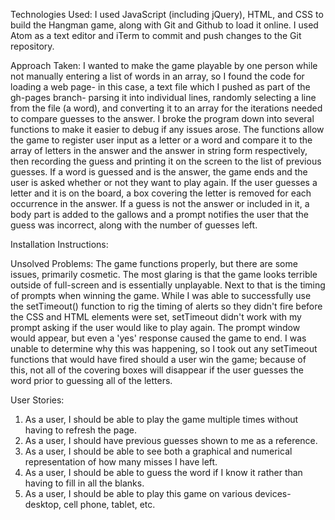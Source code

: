 Technologies Used: I used JavaScript (including jQuery), HTML, and CSS to build the Hangman game, along with Git and Github to load it online.  I used Atom as a text editor and iTerm to commit and push changes to the Git repository.

Approach Taken: I wanted to make the game playable by one person while not manually entering a list of words in an array, so I found the code for loading a web page- in this case, a text file which I pushed as part of the gh-pages branch- parsing it into individual lines, randomly selecting a line from the file (a word), and converting it to an array for the iterations needed to compare guesses to the answer.  I broke the program down into several functions to make it easier to debug if any issues arose.  The functions allow the game to register user input as a letter or a word and compare it to the array of letters in the answer and the answer in string form respectively, then recording the guess and printing it on the screen to the list of previous guesses.  If a word is guessed and is the answer, the game ends and the user is asked whether or not they want to play again.  If the user guesses a letter and it is on the board, a box covering the letter is removed for each occurrence in the answer.  If a guess is not the answer or included in it, a body part is added to the gallows and a prompt notifies the user that the guess was incorrect, along with the number of guesses left.

Installation Instructions:

Unsolved Problems: The game functions properly, but there are some issues, primarily cosmetic.  The most glaring is that the game looks terrible outside of full-screen and is essentially unplayable.  Next to that is the timing of prompts when winning the game.  While I was able to successfully use the setTimeout() function to rig the timing of alerts so they didn't fire before the CSS and HTML elements were set, setTimeout didn't work with my prompt asking if the user would like to play again.  The prompt window would appear, but even a 'yes' response caused the game to end.  I was unable to determine why this was happening, so I took out any setTimeout functions that would have fired should a user win the game; because of this, not all of the covering boxes will disappear if the user guesses the word prior to guessing all of the letters.

User Stories:
1. As a user, I should be able to play the game multiple times without having to refresh the page.
2. As a user, I should have previous guesses shown to me as a reference.
3. As a user, I should be able to see both a graphical and numerical representation of how many misses I have left.
4. As a user, I should be able to guess the word if I know it rather than having to fill in all the blanks.
5. As a user, I should be able to play this game on various devices- desktop, cell phone, tablet, etc.
